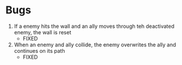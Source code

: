 # Bugs
1. If a enemy hits the wall and an ally moves through teh deactivated enemy, the wall is reset
    - FIXED
2. When an enemy and ally collide, the enemy overwrites the ally and continues on its path
    - FIXED